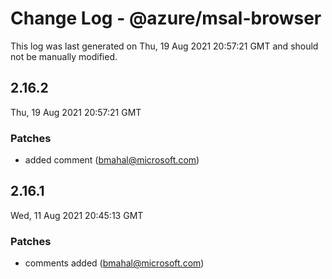 # Change Log - @azure/msal-browser

This log was last generated on Thu, 19 Aug 2021 20:57:21 GMT and should not be manually modified.

<!-- Start content -->

## 2.16.2

Thu, 19 Aug 2021 20:57:21 GMT

### Patches

- added  comment (bmahal@microsoft.com)

## 2.16.1

Wed, 11 Aug 2021 20:45:13 GMT

### Patches

- comments added (bmahal@microsoft.com)
